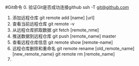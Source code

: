 #Git命令
0. 验证Git是否成功连接github
	ssh -T git@github.com
1. 添加远程仓库
	git remote add [name] [url]
2. 查看当前远程仓库
	git remote -v
3. 从远程仓库抓取数据
	git fetch [remote_nme]
4. 推送数据到远程仓库
	git push [remote_name] master
5. 查看远程仓库信息
	git remote show [remote-name]
6. 远程仓库删除和重命名
	git remote rename [old_remote_name] [new_remote_name}
	git remote rm [remote_name]
7. 
